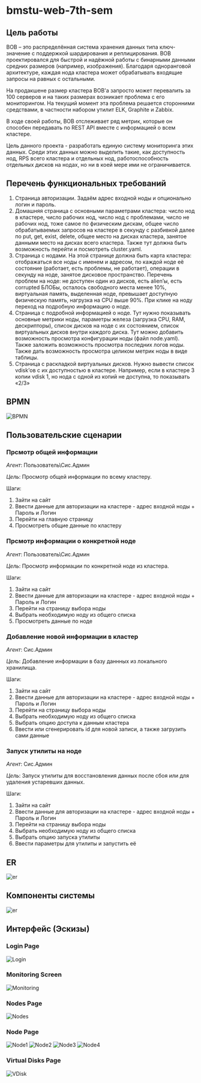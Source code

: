 # bmstu-web-7th-sem

## Цель работы

BOB – это распределённая система хранения данных типа ключ-значение с поддержкой шардирования и реплицирования.
BOB проектировался для быстрой и надёжной работы с бинарными данными средних размеров (например, изображения).
Благодаря одноранговой архитектуре, каждая нода кластера может обрабатывать входящие запросы на равных с остальными.

На продакшене размер кластера BOB'а запросто может перевалить за 100 серверов и на таких размерах возникает проблема с его мониторингом.
На текущий момент эта проблема решается сторонними средствами, в частности набором утилит ELK, Graphite и Zabbix.

В ходе своей работы, BOB отслеживает ряд метрик, которые он способен передавать по REST API вместе с информацией о всем кластере.

Цель данного проекта - разработать единую систему мониторинга этих данных.
Среди этих данных можно выделить такие, как доступность нод, RPS всего кластера и отдельных нод, работоспособность отдельных дисков на нодах, но ни в коей мере ими не ограничивается.

## Перечень функциональных требований

1. Страница авторизации. Задаём адрес входной ноды и опционально логин и пароль.
2. Домашняя страница с основными параметрами кластера: число нод в кластере, число рабочих нод, число нод с проблемами, число не рабочих нод, тоже самое по физическим дискам, общее число обрабатываемых запросов на кластере в секунду с разбивкой далее по put, get, exist, delete, общее место на дисках кластера, занятое данными место на дисках всего кластера.
   Также тут должна быть возможность перейти и посмотреть cluster.yaml.
3. Страница с нодами.
   На этой странице должна быть карта кластера: отображаться все ноды с именем и адресом, по каждой ноде её состояние (работает, есть проблемы, не работает), операции в секунду на ноде, занятое дисковое пространство. Перечень проблем на ноде: не доступен один из дисков, есть alien’ы, есть corrupted БЛОБы, осталось свободного места менее 10%, виртуальная память, выделенная ноде, превышает доступную физическую память, нагрузка на CPU выше 90%. При клике на ноду переход на подробную информацию о ноде.
4. Страница с подробной информацией о ноде.
   Тут нужно показывать основные метрики ноды, параметры железа (загрузка CPU, RAM, дескрипторы), список дисков на ноде с их состоянием, список виртуальных дисков внутри каждого диска. Тут можно добавить возможность просмотра конфигурации ноды (файл node.yaml). Также заложить возможность просмотра последних логов ноды. Также дать возможность просмотра целиком метрик ноды в виде таблицы.
5. Страница с раскладкой виртуальных дисков.
   Нужно вывести список vdisk’ов с их доступностью в кластере. Например, если в кластере 3 копии vdisk 1, но нода с одной из копий не доступна, то показывать «2/3»

## BPMN

![BPMN](./docs/bpmn.png)

## Пользовательские сценарии

### Прсмотр общей информации

_Агент_: Пользователь\Сис.Админ

_Цель_: Просмотр общей информации по всему кластеру.

Шаги:

1. Зайти на сайт
2. Ввести данные для авторизации на кластере - адрес входной ноды + Пароль и Логин
3. Перейти на главную страницу
4. Просмотреть общие данные по кластеру

### Прсмотр информации о конкретной ноде

_Агент_: Пользователь\Сис.Админ

_Цель_: Просмотр информации по конкретной ноде из кластера.

Шаги:

1. Зайти на сайт
2. Ввести данные для авторизации на кластере - адрес входной ноды + Пароль и Логин
3. Перейти на страницу выбора ноды
4. Выбрать необходимую ноду из общего списка
5. Просмотреть данные по ноде

### Добавление новой информации в кластер

_Агент_: Сис.Админ

_Цель_: Добавление информации в базу даннных из локального хранилища.

Шаги:

1. Зайти на сайт
2. Ввести данные для авторизации на кластере - адрес входной ноды + Пароль и Логин
3. Перейти на страницу выбора ноды
4. Выбрать необходимую ноду из общего списка
5. Выбрать опцию доступа к данным кластера
6. Ввести или сгенерировать id для новой записи, а также загрузить сами данные

### Запуск утилиты на ноде

_Агент_: Сис.Админ

_Цель_: Запуск утилиты для восстановления данных после сбоя или для удаления устаревших данных.

Шаги:

1. Зайти на сайт
2. Ввести данные для авторизации на кластере - адрес входной ноды + Пароль и Логин
3. Перейти на страницу выбора ноды
4. Выбрать необходимую ноду из общего списка
5. Выбрать опцию запуска утилиты
6. Ввести параметры для утилиты и запустить её

## ER

![er](./docs/er.png)

## Компоненты системы

![er](./docs/components.png)

## Интерфейс (Эскизы)

### Login Page

![Login](./docs/Untitled-1-1.png.png)

### Monitoring Screen

![Monitoring](./docs/Untitled-2-1.png.png)

### Nodes Page

![Nodes](./docs/Untitled-3-1.png.png)

### Node Page

![Node1](./docs/Untitled-5-1.png)
![Node2](./docs/Untitled-6-1.png)
![Node3](./docs/Untitled-7-1.png)
![Node4](./docs/Untitled-8-1.png)

### Virtual Disks Page

![VDisk](./docs/Untitled-9-1.png)

